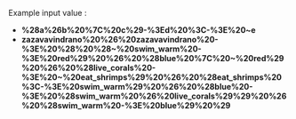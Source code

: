 Example input value : 
 - **%28a%26b%20%7C%20c%29-%3Ed%20%3C-%3E%20~e**
 - **zazavavindrano%20%26%20zazavavindrano%20-%3E%20%28%20%28~%20swim_warm%20-%3E%20red%29%20%26%20%28blue%20%7C%20~%20red%29%20%26%20%28live_corals%20-%3E%20~%20eat_shrimps%29%20%26%20%28eat_shrimps%20%3C-%3E%20swim_warm%29%20%26%20%28blue%20-%3E%20%28swim_warm%20%26%20live_corals%29%29%20%26%20%28swim_warm%20-%3E%20blue%29%20%29**
 
